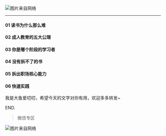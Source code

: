 ![图片来自网络](http://image.dayuaidaodao.com/writing/image/zheyangdushujiugoule-500-500-imageslim.jpg)

***

#### 01 读书为什么那么难


#### 02 成人教育的五大公理



#### 03 你是哪个阶段的学习者


#### 04 没有拆不了的书


#### 05 拆出职场核心能力


#### 06 快速实践


我是大鱼爱叨叨，希望今天的文字对你有用，欢迎多多转发~

END.

> 微信专区

![图片来自网络](http://image.dayuaidaodao.com/writing/image/wechat-code-1228-1000-1000-imageview2-imageslim.png)
